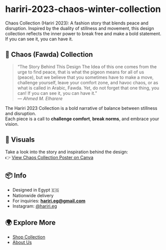 # hariri-2023-chaos-winter-collection
Chaos Collection (Hariri 2023): A fashion story that blends peace and disruption. Inspired by the duality of stillness and movement, this design collection reflects the inner power to break free and make a bold statement. If you can see it, you can have it.

## 🧵 Chaos (Fawda) Collection

> “The Story Behind This Design
The Idea of this one comes from the urge to find peace, that is what the pigeon means for all of us (peace), but we believe that you sometimes have to make a move, challenge yourself, leave your comfort zone, and havoc chaos, or as what is called in Arabic, Fawda. Yet, do not forget that one thing, you can! If you can see it, you can have it.”  
> — *Ahmed M. Elharere*

The Hariri 2023 Collection is a bold narrative of balance between stillness and disruption.  
Each piece is a call to **challenge comfort**, **break norms**, and embrace your vision.

## 📸 Visuals
Take a look into the story and inspiration behind the design:  
👉 [View Chaos Collection Poster on Canva](https://www.canva.com/design/DAGvatKnOjI/EsjjHp8KZhdx_t0NBofcNA/view?utm_content=DAGvatKnOjI&utm_campaign=designshare&utm_medium=link2&utm_source=uniquelinks&utlId=h5b4bde4357)


## 📦 Info
- Designed in Egypt 🇪🇬
- Nationwide delivery
- For inquiries: **hariri.eg@gmail.com**
- Instagram: [@hariri.eg](https://www.instagram.com/hariri.eg)

## 🌍 Explore More
- [Shop Collection](https://haririeg.netlify.app/static/cart)
- [About Us](https://haririeg.netlify.app/static/about)

